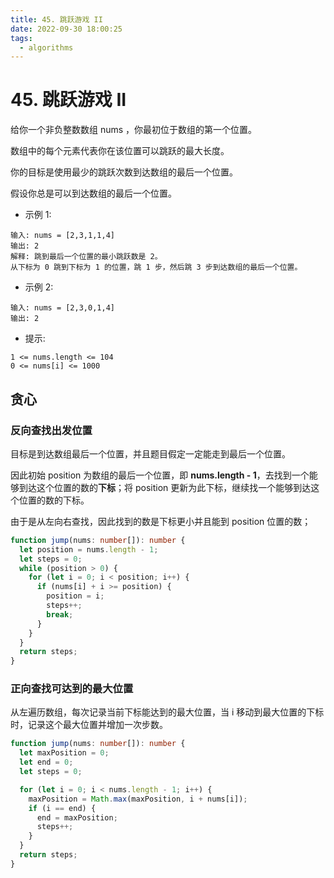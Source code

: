 ```yaml
---
title: 45. 跳跃游戏 II
date: 2022-09-30 18:00:25
tags:
  - algorithms
---
```


# 45. 跳跃游戏 II

给你一个非负整数数组 nums ，你最初位于数组的第一个位置。

数组中的每个元素代表你在该位置可以跳跃的最大长度。

你的目标是使用最少的跳跃次数到达数组的最后一个位置。

假设你总是可以到达数组的最后一个位置。

- 示例 1:

```
输入: nums = [2,3,1,1,4]
输出: 2
解释: 跳到最后一个位置的最小跳跃数是 2。
从下标为 0 跳到下标为 1 的位置，跳 1 步，然后跳 3 步到达数组的最后一个位置。
```

- 示例 2:

```
输入: nums = [2,3,0,1,4]
输出: 2
```

- 提示:

```
1 <= nums.length <= 104
0 <= nums[i] <= 1000
```

## 贪心

### 反向查找出发位置

目标是到达数组最后一个位置，并且题目假定一定能走到最后一个位置。

因此初始 position 为数组的最后一个位置，即 **nums.length - 1**，去找到一个能够到达这个位置的数的**下标**；将 position 更新为此下标，继续找一个能够到达这个位置的数的下标。

由于是从左向右查找，因此找到的数是下标更小并且能到 position 位置的数；

```ts
function jump(nums: number[]): number {
  let position = nums.length - 1;
  let steps = 0;
  while (position > 0) {
    for (let i = 0; i < position; i++) {
      if (nums[i] + i >= position) {
        position = i;
        steps++;
        break;
      }
    }
  }
  return steps;
}
```

### 正向查找可达到的最大位置

从左遍历数组，每次记录当前下标能达到的最大位置，当 i 移动到最大位置的下标时，记录这个最大位置并增加一次步数。

```ts
function jump(nums: number[]): number {
  let maxPosition = 0;
  let end = 0;
  let steps = 0;

  for (let i = 0; i < nums.length - 1; i++) {
    maxPosition = Math.max(maxPosition, i + nums[i]);
    if (i == end) {
      end = maxPosition;
      steps++;
    }
  }
  return steps;
}
```
